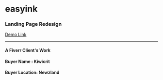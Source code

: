 # easyink
### Landing Page Redesign
<a href="https://saifur-rahman-hasan.github.io/easyink" target="_blank">Demo Link</a>

<hr>

#### A Fiverr Client's Work
#### Buyer Name : Kiwicrit
#### Buyer Location: Newzland